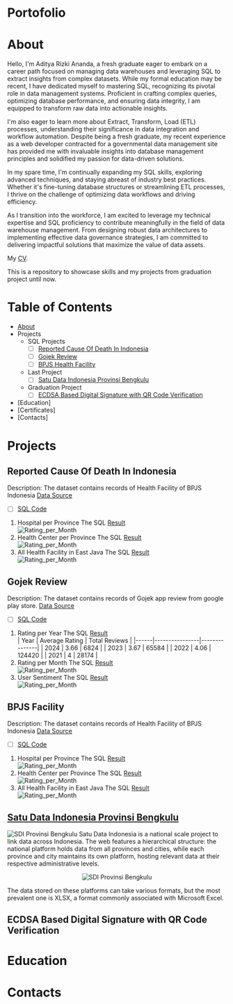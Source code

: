 # Portofolio
# About
Hello, I'm Aditya Rizki Ananda, a fresh graduate eager to embark on a career path focused on managing data warehouses and leveraging SQL to extract insights from complex datasets. While my formal education may be recent, I have dedicated myself to mastering SQL, recognizing its pivotal role in data management systems. Proficient in crafting complex queries, optimizing database performance, and ensuring data integrity, I am equipped to transform raw data into actionable insights.

I'm also eager to learn more about Extract, Transform, Load (ETL) processes, understanding their significance in data integration and workflow automation. Despite being a fresh graduate, my recent experience as a web developer contracted for a governmental data management site has provided me with invaluable insights into database management principles and solidified my passion for data-driven solutions.

In my spare time, I'm continually expanding my SQL skills, exploring advanced techniques, and staying abreast of industry best practices. Whether it's fine-tuning database structures or streamlining ETL processes, I thrive on the challenge of optimizing data workflows and driving efficiency.

As I transition into the workforce, I am excited to leverage my technical expertise and SQL proficiency to contribute meaningfully in the field of data warehouse management. From designing robust data architectures to implementing effective data governance strategies, I am committed to delivering impactful solutions that maximize the value of data assets.

My [CV](https://github.com/Adtyra/Portofolio/blob/main/CV_Aditya%20Rizki%20Ananda.pdf).

This is a repository to showcase skills and my projects from graduation project until now.
# Table of Contents
* [About](https://github.com/Adtyra/Portofolio/blob/main/README.md#about)
* Projects
  * SQL Projects
    - [ ] [Reported Cause Of Death In Indonesia](#reported-cause-of-death-in-indonesia)
    - [ ] [Gojek Review](#gojek-review)
    - [ ] [BPJS Health Facility](#bpjs-facility)
  * Last Project
    - [ ] [Satu Data Indonesia Provinsi Bengkulu](www.example.com)
  * Graduation Project
    - [ ] [ECDSA Based Digital Signature with QR Code Verification](www.example.com)
* [Education]
* [Certificates]
* [Contacts]

# Projects
## Reported Cause Of Death In Indonesia
  Description: The dataset contains records of Health Facility of BPJS Indonesia
  [Data Source](https://www.kaggle.com/datasets/israhabibi/list-faskes-bpjs-indonesia)
  - [ ] [SQL Code](BPJS/Faskes_BPJS.sql)
  1. Hospital per Province
     The SQL [Result](BPJS/Rumah_Sakit.csv)<br>
     ![Rating_per_Month](BPJS/Rumah_Sakit.png)
  2. Health Center per Province
     The SQL [Result](BPJS/Puskesmas.csv)<br>
     ![Rating_per_Month](BPJS/Puskesmas.png)
  3. All Health Facility in East Java
     The SQL [Result](BPJS/Faskes_Jatim.csv)<br>
     ![Rating_per_Month](BPJS/Faskes_Jatim.png)
     
## Gojek Review
  Description: The dataset contains records of Gojek app review from google play store.
  [Data Source](https://www.kaggle.com/datasets/ucupsedaya/gojek-app-reviews-bahasa-indonesia)
  - [ ] [SQL Code](Gojek/Gojek_Review.sql)
  1. Rating per Year
     The SQL [Result](Gojek/rating_year.csv) <br>
     | Year | Average Rating | Total Reviews |
     |------|----------------|---------------|
     | 2024 | 3.66           | 6824          |
     | 2023 | 3.67           | 65584         |
     | 2022 | 4.06           | 124420        |
     | 2021 | 4              | 28174         |
  2. Rating per Month
     The SQL [Result](Gojek/rating_month.csv)<br>
     ![Rating_per_Month](Gojek/rating_month.png)
  3. User Sentiment
     The SQL [Result](Gojek/sentiment.csv)<br>
     ![Rating_per_Month](Gojek/sentiment.png)
     
## BPJS Facility
  Description: The dataset contains records of Health Facility of BPJS Indonesia
  [Data Source](https://www.kaggle.com/datasets/israhabibi/list-faskes-bpjs-indonesia)
  - [ ] [SQL Code](BPJS/Faskes_BPJS.sql)
  1. Hospital per Province
     The SQL [Result](BPJS/Rumah_Sakit.csv)<br>
     ![Rating_per_Month](BPJS/Rumah_Sakit.png)
  2. Health Center per Province
     The SQL [Result](BPJS/Puskesmas.csv)<br>
     ![Rating_per_Month](BPJS/Puskesmas.png)
  3. All Health Facility in East Java
     The SQL [Result](BPJS/Faskes_Jatim.csv)<br>
     ![Rating_per_Month](BPJS/Faskes_Jatim.png)

## [Satu Data Indonesia Provinsi Bengkulu](data.bengkuluprov.go.id)
   ![SDI Provinsi Bengkulu](SDI/Home.png)
   Satu Data Indonesia is a national scale project to link data across Indonesia. The web features a hierarchical structure: the national platform holds data from all provinces and cities, while each province and city maintains its own platform, hosting relevant data at their respective administrative levels.<br>
   
   <p align="center">
     <img src="SDI/Data.png" alt="SDI Provinsi Bengkulu">
   </p>
   The data stored on these platforms can take various formats, but the most prevalent one is XLSX, a format commonly associated with Microsoft Excel.
   
## ECDSA Based Digital Signature with QR Code Verification

# Education
# Contacts
